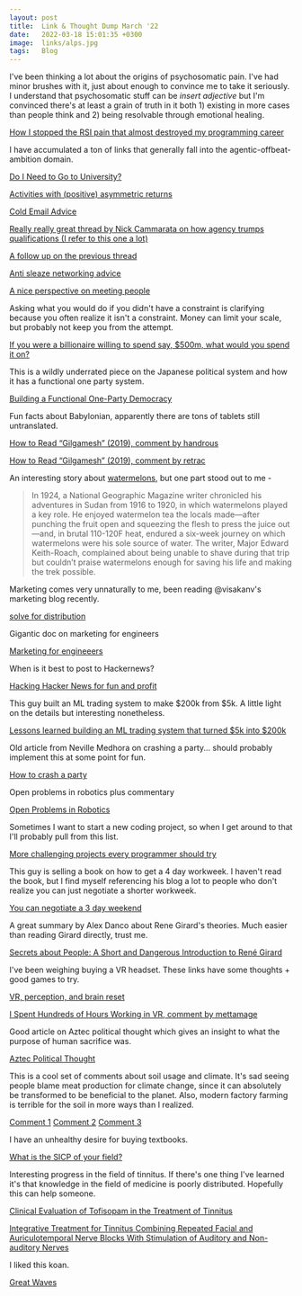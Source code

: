 ```yaml
---
layout: post
title:  Link & Thought Dump March '22
date:   2022-03-18 15:01:35 +0300
image:  links/alps.jpg
tags:   Blog
---
```


I've been thinking a lot about the origins of psychosomatic pain. I've had minor brushes with it, just about enough to convince me to take it seriously. I understand that psychosomatic stuff can be *insert adjective* but I'm convinced there's at least a grain of truth in it both 1) existing in more cases than people think and 2) being resolvable through emotional healing.<br>

[How I stopped the RSI pain that almost destroyed my programming career](https://news.ycombinator.com/item?id=12986759)

I have accumulated a ton of links that generally fall into the agentic-offbeat-ambition domain.<br>

[Do I Need to Go to University?](http://colah.github.io/posts/2020-05-University/)<br>

[Activities with (positive) asymmetric returns](https://blog.tjcx.me/p/activities-with-positive-asymmetric?s=r)

[Cold Email Advice](https://twitter.com/sriramk/status/1214278839490105344)

[Really really great thread by Nick Cammarata on how agency trumps qualifications (I refer to this one a lot)](https://twitter.com/nickcammarata/status/1267196570274893824)

[A follow up on the previous thread](https://twitter.com/nickcammarata/status/1375575296414474241)

[Anti sleaze networking advice](https://twitter.com/nickcammarata/status/1300190231136620544)

[A nice perspective on meeting people](https://twitter.com/visakanv/status/1312118942219948032)

Asking what you would do if you didn't have a constraint is clarifying because you often realize it isn't a constraint. Money can limit your scale, but probably not keep you from the attempt.<br>

[If you were a billionaire willing to spend say, $500m, what would you spend it on?](https://twitter.com/krishnanrohit/status/1449375978191564805?t=QDnnoYHNruSB5xss3q-G5g&s=19)

This is a wildly underrated piece on the Japanese political system and how it has a functional one party system. <br>

[Building a Functional One-Party Democracy](https://tsangchungshu.medium.com/building-a-functional-one-party-democracy-5cb40cf1720f)

Fun facts about Babylonian, apparently there are tons of tablets still untranslated. <br>

[How to Read “Gilgamesh” (2019), comment by handrous](https://news.ycombinator.com/item?id=29082729)<br>

[How to Read “Gilgamesh” (2019), comment by retrac](https://news.ycombinator.com/item?id=29083089)<br>

An interesting story about [watermelons](https://seasonal.substack.com/p/watermelons?s=r), but one part stood out to me - <br>

>In 1924, a National Geographic Magazine writer chronicled his adventures in Sudan from 1916 to 1920, in which watermelons played a key role. He enjoyed watermelon tea the locals made—after punching the fruit open and squeezing the flesh to press the juice out—and, in brutal 110-120F heat, endured a six-week journey on which watermelons were his sole source of water. The writer, Major Edward Keith-Roach, complained about being unable to shave during that trip but couldn’t praise watermelons enough for saving his life and making the trek possible. 

Marketing comes very unnaturally to me, been reading @visakanv's marketing blog recently.

[solve for distribution](http://visakanv.com/marketing/solve-for-distribution/)

Gigantic doc on marketing for engineers

[Marketing for engineeers](https://github.com/goabstract/Marketing-for-Engineers)

When is it best to post to Hackernews? 

[Hacking Hacker News for fun and profit](https://blog.arnica.io/hacking-hacker-news-for-fun-and-profit-part-1-41bd6a48a2c2)

This guy built an ML trading system to make $200k from $5k. A little light on the details but interesting nonetheless. 

[Lessons learned building an ML trading system that turned $5k into $200k](https://www.tradientblog.com/2019/11/lessons-learned-building-an-ml-trading-system-that-turned-5k-into-200k/)

Old article from Neville Medhora on crashing a party... should probably implement this at some point for fun. 

[How to crash a party](https://www.nevblog.com/how-to-crash-a-party/)

Open problems in robotics plus commentary

[Open Problems in Robotics](https://news.ycombinator.com/item?id=24207424)

Sometimes I want to start a new coding project, so when I get around to that I'll probably pull from this list. 

[More challenging projects every programmer should try](https://austinhenley.com/blog/morechallengingprojects.html)

This guy is selling a book on how to get a 4 day workweek. I haven't read the book, but I find myself referencing his blog a lot to people who don't realize you can just negotiate a shorter workweek.

[You can negotiate a 3 day weekend](https://codewithoutrules.com/3dayweekend/)

A great summary by Alex Danco about Rene Girard's theories. Much easier than reading Girard directly, trust me.

[Secrets about People: A Short and Dangerous Introduction to René Girard](https://alexdanco.com/2019/04/28/secrets-about-people-a-short-and-dangerous-introduction-to-rene-girard/comment-page-1/)

I've been weighing buying a VR headset. These links have some thoughts + good games to try.

[VR, perception, and brain reset](https://www.reddit.com/r/slatestarcodex/comments/ryu9kh/vr_perception_and_brain_reset/)

[I Spent Hundreds of Hours Working in VR, comment by mettamage](https://news.ycombinator.com/item?id=29992723)

Good article on Aztec political thought which gives an insight to what the purpose of human sacrifice was.

[Aztec Political Thought](http://abandonedfootnotes.blogspot.com/2013/11/aztec-political-thought.html)

This is a cool set of comments about soil usage and climate. It's sad seeing people blame meat production for climate change, since it can absolutely be transformed to be beneficial to the planet. Also, modern factory farming is terrible for the soil in more ways than I realized.

[Comment 1](https://www.reddit.com/r/collapse/comments/sjnyvo/vanishing_nutrients_its_a_hazard_of_climate/hvg3p77/)
[Comment 2](https://www.reddit.com/r/collapse/comments/sjnyvo/vanishing_nutrients_its_a_hazard_of_climate/hvh8sb8/)
[Comment 3](https://www.reddit.com/r/collapse/comments/sjnyvo/vanishing_nutrients_its_a_hazard_of_climate/hvj36lm/)

I have an unhealthy desire for buying textbooks.

[What is the SICP of your field?](https://www.reddit.com/r/TheMotte/comments/sex2d1/what_is_the_sicp_of_your_field/)

Interesting progress in the field of tinnitus. If there's one thing I've learned it's that knowledge in the field of medicine is poorly distributed. Hopefully this can help someone.

[Clinical Evaluation of Tofisopam in the Treatment of Tinnitus](https://www.jstage.jst.go.jp/article/jibirin1925/82/1/82_1_133/_article)

[Integrative Treatment for Tinnitus Combining Repeated Facial and Auriculotemporal Nerve Blocks With Stimulation of Auditory and Non-auditory Nerves](https://www.frontiersin.org/articles/10.3389/fnins.2022.758575/full)

I liked this koan.

[Great Waves](https://ashidakim.com/zenkoans/8greatwaves.html)


